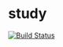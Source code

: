 # study

[![Build Status](https://travis-ci.org/netelli/study.svg?branch=master)](https://travis-ci.org/netelli/study)

